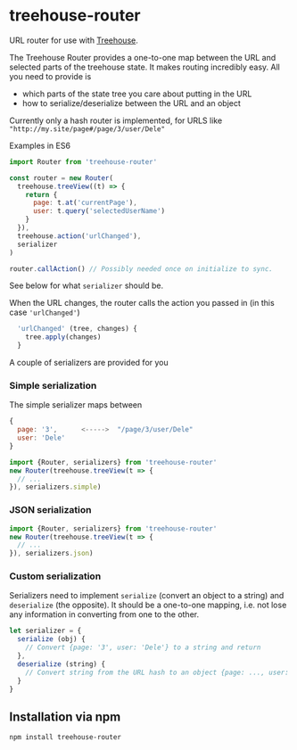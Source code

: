 # treehouse-router
URL router for use with [Treehouse](https://github.com/markevans/treehouse).

The Treehouse Router provides a one-to-one map between the URL and selected parts of the treehouse state.
It makes routing incredibly easy. All you need to provide is

  - which parts of the state tree you care about putting in the URL
  - how to serialize/deserialize between the URL and an object

Currently only a hash router is implemented, for URLS like `"http://my.site/page#/page/3/user/Dele"`

Examples in ES6

```javascript
import Router from 'treehouse-router'

const router = new Router(
  treehouse.treeView((t) => {
    return {
      page: t.at('currentPage'),
      user: t.query('selectedUserName')
    }
  }),
  treehouse.action('urlChanged'),
  serializer
)

router.callAction() // Possibly needed once on initialize to sync.

```
See below for what `serializer` should be.

When the URL changes, the router calls the action you passed in (in this case `'urlChanged'`)
```javascript
  'urlChanged' (tree, changes) {
    tree.apply(changes)
  }
```

A couple of serializers are provided for you

### Simple serialization
The simple serializer maps between
```javascript
{
  page: '3',      <----->  "/page/3/user/Dele"
  user: 'Dele'
}
```
```javascript
import {Router, serializers} from 'treehouse-router'
new Router(treehouse.treeView(t => {
  // ...
}), serializers.simple)
```

### JSON serialization
```javascript
import {Router, serializers} from 'treehouse-router'
new Router(treehouse.treeView(t => {
  // ...
}), serializers.json)
```

### Custom serialization
Serializers need to implement `serialize` (convert an object to a string) and `deserialize` (the opposite). It should be a one-to-one mapping, i.e. not lose any information in converting from one to the other.
```javascript
let serializer = {
  serialize (obj) {
    // Convert {page: '3', user: 'Dele'} to a string and return
  },
  deserialize (string) {
    // Convert string from the URL hash to an object {page: ..., user: ...} and return
  }
}
```

## Installation via npm

    npm install treehouse-router
